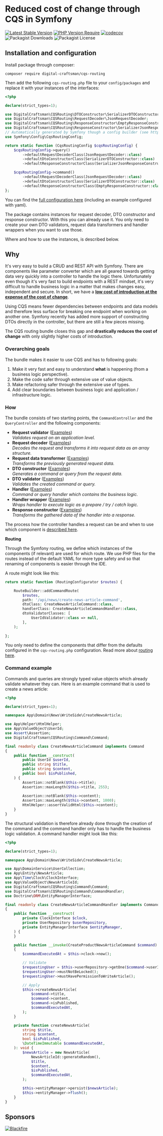 # Reduced cost of change through CQS in Symfony

[![Latest Stable Version](https://img.shields.io/badge/stable-2.0.1-blue)](https://packagist.org/packages/digital-craftsman/cqs-routing)
[![PHP Version Require](https://img.shields.io/badge/php-8.4-5b5d95)](https://packagist.org/packages/digital-craftsman/cqs-routing)
[![codecov](https://codecov.io/gh/digital-craftsman-de/cqs-routing/branch/main/graph/badge.svg?token=YUKRDW1L8G)](https://codecov.io/gh/digital-craftsman-de/cqs-routing)
![Packagist Downloads](https://img.shields.io/packagist/dt/digital-craftsman/cqs-routing)
![Packagist License](https://img.shields.io/packagist/l/digital-craftsman/cqs-routing)

## Installation and configuration

Install package through composer:

```shell
composer require digital-craftsman/cqs-routing
```

Then add the following `cqs-routing.php` file to your `config/packages` and replace it with your instances of the interfaces:

```php
<?php

declare(strict_types=1);

use DigitalCraftsman\CQSRouting\DTOConstructor\SerializerDTOConstructor;
use DigitalCraftsman\CQSRouting\RequestDecoder\JsonRequestDecoder;
use DigitalCraftsman\CQSRouting\ResponseConstructor\EmptyResponseConstructor;
use DigitalCraftsman\CQSRouting\ResponseConstructor\SerializerJsonResponseConstructor;
// Automatically generated by Symfony though a config builder (see https://symfony.com/doc/current/configuration.html#config-config-builder).
use Symfony\Config\CqsRoutingConfig;

return static function (CqsRoutingConfig $cqsRoutingConfig) {
    $cqsRoutingConfig->query()
        ->defaultRequestDecoderClass(JsonRequestDecoder::class)
        ->defaultDtoConstructorClass(SerializerDTOConstructor::class)
        ->defaultResponseConstructorClass(SerializerJsonResponseConstructor::class);

    $cqsRoutingConfig->command()
        ->defaultRequestDecoderClass(JsonRequestDecoder::class)
        ->defaultDtoConstructorClass(SerializerDTOConstructor::class)
        ->defaultResponseConstructorClass(EmptyResponseConstructor::class);
};
```

You can find the [full configuration here](./docs/configuration.md) (including an example configured with yaml). 

The package contains instances for request decoder, DTO constructor and response constructor. With this you can already use it. You only need to create your own DTO validators, request data transformers and handler wrappers when you want to use those. 

Where and how to use the instances, is described below.

## Why

It's very easy to build a CRUD and REST API with Symfony. There are components like parameter converter which are all geared towards getting data very quickly into a controller to handle the logic there. Unfortunately even though it's very fast to build endpoints with a REST mindset, it's very difficult to handle business logic in a matter that makes changes easy, independent and secure. In short, we have a **[low cost of introduction at the expense of the cost of change](https://www.youtube.com/watch?v=uQUxJObxTUs)**.

Using CQS means fewer dependencies between endpoints and data models and therefore less surface for breaking one endpoint when working on another one. Symfony recently has added more support of constructing DTOs directly in the controller, but there are still a few pieces missing.

The CQS routing bundle closes this gap and **drastically reduces the cost of change** with only slightly higher costs of introduction.

### Overarching goals

The bundle makes it easier to use CQS and has to following goals:

1. Make it very fast and easy to understand **what** is happening (from a business logic perspective).
2. Make the code safer through extensive use of value objects.
3. Make refactoring safer through the extensive use of types.
4. Add clear boundaries between business logic and application / infrastructure logic.

### How

The bundle consists of two starting points, the `CommandController` and the `QueryController` and the following components:

- **Request validator** ([Examples](./docs/examples/request-validator.md))  
*Validates request on an application level.*
- **Request decoder** ([Examples](./docs/examples/request-decoder.md))  
*Decodes the request and transforms it into request data as an array structure.*
- **Request data transformer** ([Examples](./docs/examples/request-data-transformer.md))  
*Transforms the previously generated request data.*
- **DTO constructor** ([Examples](./docs/examples/dto-constructor.md))  
*Generates a command or query from the request data.*
- **DTO validator** ([Examples](./docs/examples/dto-validator.md))  
*Validates the created command or query.*
- **Handler** ([Examples](./docs/examples/handler.md))  
*Command or query handler which contains the business logic.*
- **Handler wrapper** ([Examples](./docs/examples/handler-wrapper.md))  
*Wraps handler to execute logic as a prepare / try / catch logic.*
- **Response constructor** ([Examples](./docs/examples/response-constructor.md))  
*Transforms the gathered data of the handler into a response.*

The process how the controller handles a request can be and when to use which component is [described here](./docs/process.md).

**Routing**

Through the Symfony routing, we define which instances of the components (if relevant) are used for which route. We use PHP files for the routes instead of the default YAML for more type safety and so that renaming of components is easier through the IDE.

A route might look like this:

```php
return static function (RoutingConfigurator $routes) {

    RouteBuilder::addCommandRoute(
        $routes,
        path: '/api/news/create-news-article-command',
        dtoClass: CreateNewsArticleCommand::class,
        handlerClass: CreateNewsArticleCommandHandler::class,
        dtoValidatorClasses: [
            UserIdValidator::class => null,
        ],
    );
    
};
```

You only need to define the components that differ from the defaults configured in the `cqs-routing.php` configuration. Read more about [routing here](./docs/routing.md).

### Command example

Commands and queries are strongly typed value objects which already validate whatever they can. Here is an example command that is used to create a news article:

```php
<?php

declare(strict_types=1);

namespace App\Domain\News\WriteSide\CreateNewsArticle;

use App\Helper\HtmlHelper;
use App\ValueObject\UserId;
use Assert\Assertion;
use DigitalCraftsman\CQSRouting\Command\Command;

final readonly class CreateNewsArticleCommand implements Command
{
    public function __construct(
        public UserId $userId,
        public string $title,
        public string $content,
        public bool $isPublished,
    ) {
        Assertion::notBlank($this->title);
        Assertion::maxLength($this->title, 255);
        
        Assertion::notBlank($this->content);
        Assertion::maxLength($this->content, 1000);
        HtmlHelper::assertValidHtml($this->content);
    }
}

```

The structural validation is therefore already done through the creation of the command and the command handler only has to handle the business logic validation. A command handler might look like this:

```php
<?php

declare(strict_types=1);

namespace App\Domain\News\WriteSide\CreateNewsArticle;

use App\DomainService\UserCollection;
use App\Entity\NewsArticle;
use App\Time\Clock\ClockInterface;
use App\ValueObject\NewsArticleId;
use DigitalCraftsman\CQSRouting\Command\Command;
use DigitalCraftsman\CQSRouting\Command\CommandHandler;
use Doctrine\ORM\EntityManagerInterface;

final readonly class CreateNewsArticleCommandHandler implements CommandHandler
{
    public function __construct(
        private ClockInterface $clock,
        private UserRepository $userRepository,
        private EntityManagerInterface $entityManager,
    ) {
    }

    public function __invoke(CreateProductNewsArticleCommand $command): void
    {
        $commandExecutedAt = $this->clock->now();

        // Validate
        $requestingUser = $this->userRepository->getOne($command->userId);
        $requestingUser->mustNotBeLocked();
        $requestingUser->mustHavePermissionToWriteArticle();

        // Apply
        $this->createNewsArticle(
            $command->title,
            $command->content,
            $command->isPublished,
            $commandExecutedAt,
        );
    }

    private function createNewsArticle(
        string $title,
        string $content,
        bool $isPublished,
        \DateTimeImmutable $commandExecutedAt,
    ): void {
        $newsArticle = new NewsArticle(
            NewsArticleId::generateRandom(),
            $title,
            $content,
            $isPublished,
            $commandExecutedAt,
        );

        $this->entityManager->persist($newsArticle);
        $this->entityManager->flush();
    }
}
```

## Sponsors

[![Blackfire](./sponsors/blackfire.png)](https://blackfire.io)
